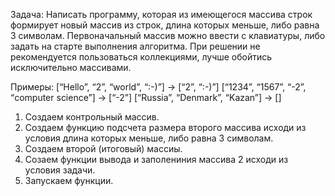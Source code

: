 Задача: Написать программу, которая из имеющегося массива строк формирует новый массив из строк, длина которых меньше, либо равна 3 символам. Первоначальный массив можно ввести с клавиатуры, либо задать на старте выполнения алгоритма. При решении не рекомендуется пользоваться коллекциями, лучше обойтись исключительно массивами.

Примеры:
[“Hello”, “2”, “world”, “:-)”] → [“2”, “:-)”]
[“1234”, “1567”, “-2”, “computer science”] → [“-2”]
[“Russia”, “Denmark”, “Kazan”] → []

1. Создаем контрольный массив.
2. Создаем функцию подсчета размера второго массива исходи из условия длина которых меньше, либо равна 3 символам.
3. Создаем второй (итоговый) массиы.
4. Созаем функции вывода и заполениния массива 2 исходи из условия задачи.
5. Запускаем функции.